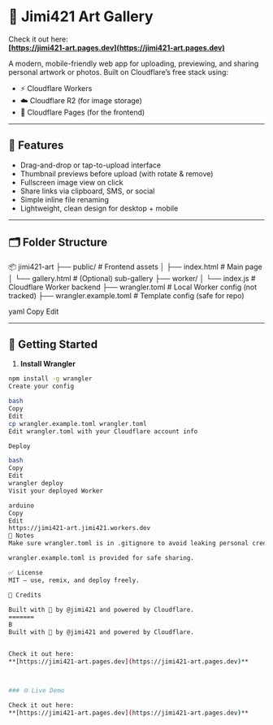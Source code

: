 
# 🎨 Jimi421 Art Gallery 
Check it out here:  
**[https://jimi421-art.pages.dev](https://jimi421-art.pages.dev)**

A modern, mobile-friendly web app for uploading, previewing, and sharing personal artwork or photos. Built on Cloudflare’s free stack using:

- ⚡ Cloudflare Workers
- ☁️ Cloudflare R2 (for image storage)
- 📄 Cloudflare Pages (for the frontend)

---

## 🌟 Features

- Drag-and-drop or tap-to-upload interface
- Thumbnail previews before upload (with rotate & remove)
- Fullscreen image view on click
- Share links via clipboard, SMS, or social
- Simple inline file renaming
- Lightweight, clean design for desktop + mobile

---

## 🗂 Folder Structure

📦 jimi421-art
├── public/ # Frontend assets
│ ├── index.html # Main page
│ └── gallery.html # (Optional) sub-gallery
├── worker/
│ └── index.js # Cloudflare Worker backend
├── wrangler.toml # Local Worker config (not tracked)
├── wrangler.example.toml # Template config (safe for repo)

yaml
Copy
Edit

---

## 🚀 Getting Started

1. **Install Wrangler**
```bash
npm install -g wrangler
Create your config

bash
Copy
Edit
cp wrangler.example.toml wrangler.toml
Edit wrangler.toml with your Cloudflare account info

Deploy

bash
Copy
Edit
wrangler deploy
Visit your deployed Worker

arduino
Copy
Edit
https://jimi421-art.jimi421.workers.dev
🛑 Notes
Make sure wrangler.toml is in .gitignore to avoid leaking personal credentials.

wrangler.example.toml is provided for safe sharing.

✅ License
MIT – use, remix, and deploy freely.

🙌 Credits

Built with 💙 by @jimi421 and powered by Cloudflare.
=======
B
Built with 💙 by @jimi421 and powered by Cloudflare.


Check it out here:  
**[https://jimi421-art.pages.dev](https://jimi421-art.pages.dev)**



### 🌐 Live Demo

Check it out here:  
**[https://jimi421-art.pages.dev](https://jimi421-art.pages.dev)**


